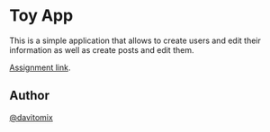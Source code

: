 # Toy App

This is a simple application that allows to create users and edit their information as well as create posts and edit them.

[Assignment link](https://www.theodinproject.com/courses/ruby-on-rails/lessons/getting-your-feet-wet).

## Author

[@davitomix](https://github.com/davitomix)
